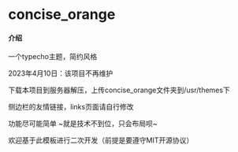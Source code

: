 

# concise_orange

#### 介绍
一个typecho主题，简约风格

2023年4月10日：该项目不再维护

下载本项目到服务器解压，上传concise_orange文件夹到/usr/themes下

侧边栏的友情链接，links页面请自行修改

功能尽可能简单 ~就是技术不到位，只会布局呗~


欢迎基于此模板进行二次开发（前提是要遵守MIT开源协议）


